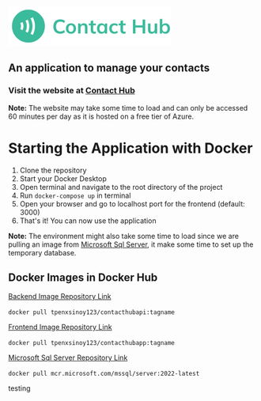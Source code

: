 ![Contact Hub Logo](frontend/src/assets/images/Logo/logo.png)

## An application to manage your contacts

### Visit the website at [Contact Hub](https://contacthubapp.azurewebsites.net/login)

**Note:** The website may take some time to load and can only be accessed 60 minutes per day as it is hosted on a free tier of Azure.

# Starting the Application with Docker

1.  Clone the repository
2.  Start your Docker Desktop
3.  Open terminal and navigate to the root directory of the project
4.  Run `docker-compose up` in terminal
5.  Open your browser and go to localhost port for the frontend (default: 3000)
6.  That's it! You can now use the application

**Note:** The environment might also take some time to load since we are pulling an image from [Microsoft Sql Server](https://hub.docker.com/_/microsoft-mssql-server#!), it make some time to set up the temporary database.

## Docker Images in Docker Hub

[Backend Image Repository Link](https://hub.docker.com/repository/docker/tpenxsinoy123/contacthubapi/general)

`docker pull tpenxsinoy123/contacthubapi:tagname`

[Frontend Image Repository Link](https://hub.docker.com/repository/docker/tpenxsinoy123/contacthubapp/general)

`docker pull tpenxsinoy123/contacthubapp:tagname`

[Microsoft Sql Server Repository Link](https://hub.docker.com/_/microsoft-mssql-server#!)

`docker pull mcr.microsoft.com/mssql/server:2022-latest`

testing
